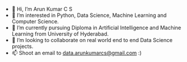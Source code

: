 - 👋 Hi, I’m Arun Kumar C S
- 👀 I’m interested in Python, Data Science, Machine Learning and Computer Science.
- 🌱 I’m currently pursuing Diploma in Artificial Intelligence and Machine Learning from University of Hyderabad.
- 💞️ I’m looking to collaborate on real world end to end Data Science projects.
- 📫 Shoot an email to data.arunkumarcs@gmail.com :)

<!---
arun-kumar-c-s/arun-kumar-c-s is a ✨ special ✨ repository because its `README.md` (this file) appears on your GitHub profile.
You can click the Preview link to take a look at your changes.
--->
